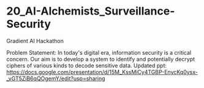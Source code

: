 # 20_AI-Alchemists_Surveillance-Security
Gradient AI Hackathon

Problem Statement:
In today's digital era, information security is a critical concern. Our aim is to develop a system to identify and potentially decrypt ciphers of various kinds to decode sensitive data.
Updated ppt:
https://docs.google.com/presentation/d/15M_KssMiCy4TGBP-EnycKq0ysx-_vGT5ZiB6qQOgemY/edit?usp=sharing
